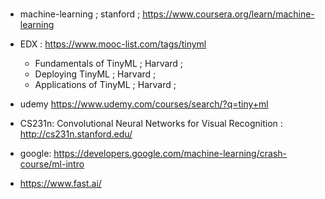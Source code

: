 # 

* machine-learning ; stanford ;  https://www.coursera.org/learn/machine-learning
* EDX : https://www.mooc-list.com/tags/tinyml
  * Fundamentals of TinyML ; Harvard ; 
  * Deploying TinyML ; Harvard ; 
  * Applications of TinyML  ; Harvard ; 
* udemy https://www.udemy.com/courses/search/?q=tiny+ml

* CS231n: Convolutional Neural Networks for Visual Recognition : http://cs231n.stanford.edu/

* google: https://developers.google.com/machine-learning/crash-course/ml-intro

* https://www.fast.ai/

